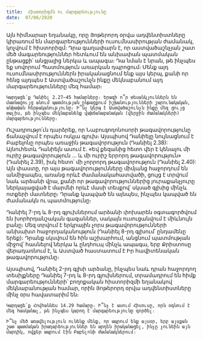 ```yaml
---
title:  Հիստորիզմն ու մարգարեությունը
date:  07/06/2020
---
```


Այն հիմնարար եղանակը, որը Յոթերորդ օրվա ադվենտիստները կիրառում են մարգարեությունների ուսումնասիրության ժամանակ, կոչվում է հիստորիզմ։ Դրա գաղափարն է, որ աստվածաշնչյան շատ մեծ մագարեություններ հետևում են անխափան պատմական ընթացքի՝ անցյալից ներկա և ապագա։ Դա նման է նրան, թե ինչպես եք սովորում Պատմություն առարկան դպրոցում։ Մենք այդ ուսումնասիրություններն իրականացնում ենք այս կերպ, քանի որ հենց այդպես է Աստվածաշունչն ինքը մեկնաբանում այդ մարգարեությունները մեզ համար։

`Կարդացե՛ք Դանիել 2.27–45 համարները։ Երազի ո՞ր տեսանկյուններն են մատնացույց անում պատմության ընթացքում իշխանությունների շարունակական, անխափան հերթականությունը։ Ի՞նչ կերպ է Աստվածաշունչն ինքը մեզ ցույց տալիս, թե ինչպես մեկնաբանենք վախճանաբանական (վերջին ժամանակների) մարգարեությունները։`

Ուշադրությո՛ւն դարձրեք, որ Նաբուգոդոնոսորի թագավորությունը ճանաչվում է որպես ոսկյա գլուխ։ Այսպիսով Դանիելը նույնացնում է Բաբելոնը որպես առաջին թագավորություն (Դանիել 2.38): Այնուհետև Դանիելն ասում է. «Եվ քեզանից հետո վեր է կենալու մի ուրիշ թագավորություն … և մի ուրիշ երրորդ թագավորություն» (Դանիել 2.39), իսկ հետո՝ մի չորրորդ թագավորություն (Դանիել 2.40): Այն փաստը, որ այս թագավորությունները միմյանց հաջորդում են անմիջապես, առանց որևէ ժամանակահատվածի, ցույց է տրվում նաև արձանի վրա, քանի որ թագավորություններից յուրաքանչյուրը ներկայացված է մարմնի որևէ մասի տեսքով՝ սկսած գլխից մինչև ոտքերի մատները։ Դրանք կապված են այնպես, ինչպես կապված են ժամանակն ու պատմությունը։

Դանիել 7-րդ և 8-րդ գլուխներում արձանի փոխարեն օգտագործվում են խորհրդանշական գազաններ, սակայն ուսուցանվում է միևնույն բանը։ Մեզ տրվում է երկրային չորս թագավորությունների անխախտ հաջորդականություն (Դանիել 8-րդ գլխում՝ ընդամենը երեք)։ Դրանք սկսվում են հին աշխարհում, անցնում պատմության միջով՝ հասնելով ներկա և ընդհուպ մինչև ապագա, երբ Քրիստոսը վերադառնում է, և Աստված հաստատում է Իր հավիտենական թագավորությունը։

Այսպիսով, Դանիել 2-րդ գլխի արձանը, ինչպես նաև դրան հաջորդող տեսիլքները Դանիել 7-րդ և 8-րդ գլուխներում, տրամադրում են հիմք մարգարեությունների՝ բողոքական հիստորիզմի եղանակով մեկնաբանության համար, որին Յոթերորդ օրվա ադվենտիստները մինչ օրս հավատարիմ են։

`Կարդացե՛ք Հովհաննես 14.29 համարը։ Ի՞նչ է ասում Հիսուսը, որն օգնում է մեզ հասկանալ, թե ինչպես կարող է մարգարեությունը գործել։`

`Ի՞նչ մեծ առավելություն ունենք մենք, որ ապրում ենք այսօր, երբ այսքան շատ պատմական իրադարձություններ են արդեն իրականացել, ինչը չունեին այն մարդիկ, ովքեր ապրում էին Բաբելոնի ժամանակներում։`